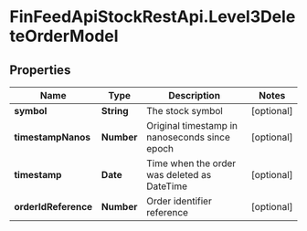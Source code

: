 # FinFeedApiStockRestApi.Level3DeleteOrderModel

## Properties

Name | Type | Description | Notes
------------ | ------------- | ------------- | -------------
**symbol** | **String** | The stock symbol | [optional] 
**timestampNanos** | **Number** | Original timestamp in nanoseconds since epoch | [optional] 
**timestamp** | **Date** | Time when the order was deleted as DateTime | [optional] 
**orderIdReference** | **Number** | Order identifier reference | [optional] 


